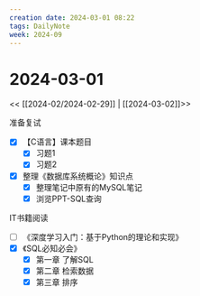 ```yaml
---
creation date: 2024-03-01 08:22
tags: DailyNote
week: 2024-09
---
```


# 2024-03-01

<< [[2024-02/2024-02-29]] | [[2024-03-02]]>>

准备复试
- [x] 【C语言】课本题目
	- [x] 习题1
	- [x] 习题2
- [x] 整理《数据库系统概论》知识点
	- [x] 整理笔记中原有的MySQL笔记
	- [x] 浏览PPT-SQL查询

IT书籍阅读
- [ ] 《深度学习入门：基于Python的理论和实现》
- [x] 《SQL必知必会》
	- [x] 第一章 了解SQL
	- [x] 第二章 检索数据
	- [x] 第三章 排序
